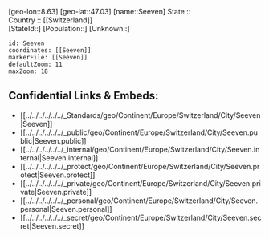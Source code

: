 ﻿---
location: [47.03,8.63] 
mapzoom: [7,12] 
mapmarker: city 
type: City
tags:
- geo/City


SpocWebEntityId: 34173
isDeleted: false
confidential: public

---
[geo-lon::8.63] 
[geo-lat::47.03] 
[name::Seeven] 
State ::  
Country :: [[Switzerland]]  
[StateId::] 
[Population::] 
[Unknown::] 


```leaflet
id: Seeven
coordinates: [[Seeven]] 
markerFile: [[Seeven]] 
defaultZoom: 11 
maxZoom: 18
```


## Confidential Links & Embeds: 
- [[../../../../../../_Standards/geo/Continent/Europe/Switzerland/City/Seeven|Seeven]] 
- [[../../../../../../_public/geo/Continent/Europe/Switzerland/City/Seeven.public|Seeven.public]] 
- [[../../../../../../_internal/geo/Continent/Europe/Switzerland/City/Seeven.internal|Seeven.internal]] 
- [[../../../../../../_protect/geo/Continent/Europe/Switzerland/City/Seeven.protect|Seeven.protect]] 
- [[../../../../../../_private/geo/Continent/Europe/Switzerland/City/Seeven.private|Seeven.private]] 
- [[../../../../../../_personal/geo/Continent/Europe/Switzerland/City/Seeven.personal|Seeven.personal]] 
- [[../../../../../../_secret/geo/Continent/Europe/Switzerland/City/Seeven.secret|Seeven.secret]] 
